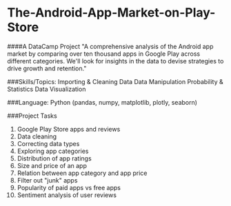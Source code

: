 # The-Android-App-Market-on-Play-Store
####A DataCamp Project
"A comprehensive analysis of the Android app market by comparing over ten thousand apps in Google Play across different categories. We'll look for insights in the data to devise strategies to drive growth and retention."

###Skills/Topics:
Importing & Cleaning Data
Data Manipulation
Probability & Statistics
Data Visualization

###Language:
Python (pandas, numpy, matplotlib, plotly, seaborn)

###Project Tasks
1. Google Play Store apps and reviews
2. Data cleaning
3. Correcting data types
4. Exploring app categories
5. Distribution of app ratings
6. Size and price of an app
7. Relation between app category and app price
8. Filter out "junk" apps
9. Popularity of paid apps vs free apps
10. Sentiment analysis of user reviews


